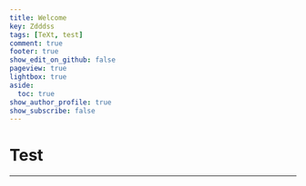 ```yaml
---
title: Welcome
key: Zdddss
tags: [TeXt, test]
comment: true
footer: true
show_edit_on_github: false
pageview: true
lightbox: true
aside:
  toc: true
show_author_profile: true
show_subscribe: false
---
```

# Test





---


